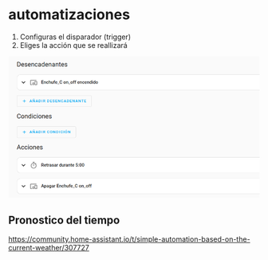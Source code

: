 # automatizaciones

1. Configuras el disparador (trigger)
2. Eliges la acción que se reallizará

![](./images/HA_Automatizacion_enchufe_5minutos.png)

## Pronostico del tiempo

https://community.home-assistant.io/t/simple-automation-based-on-the-current-weather/307727